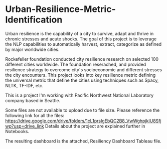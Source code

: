 # Urban-Resilience-Metric-Identification
Urban resilience is the capability of a city to survive, adapt and thrive in chronic stresses and acute shocks. The goal of this project is to leverage the NLP capabilities to automatically harvest, extract, categorize as defined by major worldwide cities.

Rockefeller foundation conducted city resilience research on selected 100 different cities worldwide. The foundation reserached, and provided resilience strategy to overcome city's socioeconomic and different stresses the city encounters. This project looks into key resilience metric defining the universal metric that define the cities using techniques such as Spacy, NLTK, TF-IDF, etc. 

This is a project I'm working with Pacific Northwest National Laboratory company based in Seattle.

Some files are not available to upload due to file size. Please reference the following link for all the files: https://drive.google.com/drive/folders/1cL1prslgEbQC2B8_VwWghpjkIU8Sfjwp?usp=drive_link Details about the project are explained further in Notebooks.

The resulting dashboard is the attached, Resiliency Dashboard Tableau file.
